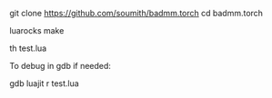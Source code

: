 git clone https://github.com/soumith/badmm.torch
cd badmm.torch

luarocks make

th test.lua


To debug in gdb if needed:

gdb luajit
r test.lua